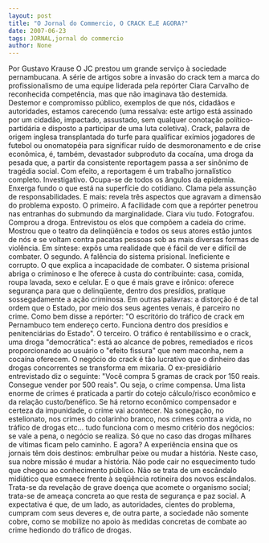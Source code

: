 ```yaml
---
layout: post
title: "O Jornal do Commercio, O CRACK E…E AGORA?"
date: 2007-06-23
tags: JORNAL,jornal do commercio
author: None
---
```

Por Gustavo Krause
O JC prestou um grande servi&ccedil;o &agrave; sociedade pernambucana.
A s&eacute;rie de artigos sobre a invas&atilde;o do crack tem a marca do profissionalismo de uma equipe liderada pela rep&oacute;rter Ciara Carvalho de reconhecida compet&ecirc;ncia, mas que n&atilde;o imaginava t&atilde;o destemida. Destemor e compromisso p&uacute;blico, exemplos de que n&oacute;s, cidad&atilde;os e autoridades, estamos carecendo (uma ressalva: este artigo est&aacute; assinado por um cidad&atilde;o, impactado, assustado, sem qualquer conota&ccedil;&atilde;o pol&iacute;tico-partid&aacute;ria e disposto a participar de uma luta coletiva).
Crack, palavra de origem inglesa transplantada do turfe para qualificar ex&iacute;mios jogadores de futebol ou onomatop&eacute;ia para significar ru&iacute;do de desmoronamento e de crise econ&ocirc;mica, &eacute;, tamb&eacute;m, devastador subproduto da coca&iacute;na, uma droga da pesada que, a partir da consistente reportagem passa a ser sin&ocirc;nimo de trag&eacute;dia social.
Com efeito, a reportagem &eacute; um trabalho jornal&iacute;stico completo. Investigativo. Ocupa-se de todos os &acirc;ngulos da epidemia. Enxerga fundo o que est&aacute; na superf&iacute;cie do cotidiano. Clama pela assun&ccedil;&atilde;o de responsabilidades. E mais: revela tr&ecirc;s aspectos que agravam a dimens&atilde;o do problema exposto.
O primeiro. A facilidade com que a rep&oacute;rter penetrou nas entranhas do submundo da marginalidade. Ciara viu tudo. Fotografou. Comprou a droga. Entrevistou os elos que comp&otilde;em a cadeia do crime. Mostrou que o teatro da delinq&uuml;&ecirc;ncia e todos os seus atores est&atilde;o juntos de n&oacute;s e se voltam contra pacatas pessoas sob as mais diversas formas de viol&ecirc;ncia. Em s&iacute;ntese: exp&ocirc;s uma realidade que &eacute; f&aacute;cil de ver e dif&iacute;cil de combater.
O segundo. A fal&ecirc;ncia do sistema prisional. Ineficiente e corrupto. O que explica a incapacidade de combater. O sistema prisional abriga o criminoso e lhe oferece &agrave; custa do contribuinte: casa, comida, roupa lavada, sexo e celular. E o que &eacute; mais grave e ir&ocirc;nico: oferece seguran&ccedil;a para que o delinq&uuml;ente, dentro dos pres&iacute;dios, pratique sossegadamente a a&ccedil;&atilde;o criminosa. Em outras palavras: a distor&ccedil;&atilde;o &eacute; de tal ordem que o Estado, por meio dos seus agentes venais, &eacute; parceiro no crime. Como bem disse a rep&oacute;rter: &quot;O escrit&oacute;rio do tr&aacute;fico de crack em Pernambuco tem endere&ccedil;o certo. Funciona dentro dos pres&iacute;dios e penitenci&aacute;rias do Estado&quot;.
O terceiro. O tr&aacute;fico &eacute; rentabil&iacute;ssimo e o crack, uma droga &quot;democr&aacute;tica&quot;: est&aacute; ao alcance de pobres, remediados e ricos proporcionando ao usu&aacute;rio o &quot;efeito fissura&quot; que nem maconha, nem a coca&iacute;na oferecem. O neg&oacute;cio do crack &eacute; t&atilde;o lucrativo que o dinheiro das drogas concorrentes se transforma em mixaria. O ex-presidi&aacute;rio entrevistado diz o seguinte: &quot;Voc&ecirc; compra 5 gramas de crack por 150 reais. Consegue vender por 500 reais&quot;. Ou seja, o crime compensa. Uma lista enorme de crimes &eacute; praticada a partir do cotejo c&aacute;lculo/risco econ&ocirc;mico e da rela&ccedil;&atilde;o custo/ben&eacute;fico. Se h&aacute; retorno econ&ocirc;mico compensador e certeza da impunidade, o crime vai acontecer. Na sonega&ccedil;&atilde;o, no estelionato, nos crimes do colarinho branco, nos crimes contra a vida, no tr&aacute;fico de drogas etc... tudo funciona com o mesmo crit&eacute;rio dos neg&oacute;cios: se vale a pena, o neg&oacute;cio se realiza. S&oacute; que no caso das drogas milhares de v&iacute;timas ficam pelo caminho. 
E agora? A experi&ecirc;ncia ensina que os jornais t&ecirc;m dois destinos: embrulhar peixe ou mudar a hist&oacute;ria. Neste caso, sua nobre miss&atilde;o &eacute; mudar a hist&oacute;ria. N&atilde;o pode cair no esquecimento tudo que chegou ao conhecimento p&uacute;blico. N&atilde;o se trata de um esc&acirc;ndalo midi&aacute;tico que esmaece frente &agrave; seq&uuml;&ecirc;ncia rotineira dos novos esc&acirc;ndalos. Trata-se da revela&ccedil;&atilde;o de grave doen&ccedil;a que acomete o organismo social; trata-se de amea&ccedil;a concreta ao que resta de seguran&ccedil;a e paz social.
A expectativa &eacute; que, de um lado, as autoridades, cientes do problema, cumpram com seus deveres e, de outra parte, a sociedade n&atilde;o somente cobre, como se mobilize no apoio &agrave;s medidas concretas de combate ao crime hediondo do tr&aacute;fico de drogas. 
